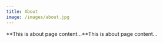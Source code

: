```yaml
---
title: About
image: /images/about.jpg
---
```

**This is about page content...**This is about page content...